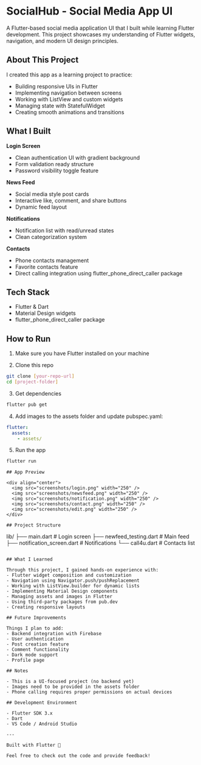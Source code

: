 # SocialHub - Social Media App UI

A Flutter-based social media application UI that I built while learning Flutter development. This project showcases my understanding of Flutter widgets, navigation, and modern UI design principles.

## About This Project

I created this app as a learning project to practice:
- Building responsive UIs in Flutter
- Implementing navigation between screens
- Working with ListView and custom widgets
- Managing state with StatefulWidget
- Creating smooth animations and transitions

## What I Built

**Login Screen**
- Clean authentication UI with gradient background
- Form validation ready structure
- Password visibility toggle feature

**News Feed**
- Social media style post cards
- Interactive like, comment, and share buttons
- Dynamic feed layout

**Notifications**
- Notification list with read/unread states
- Clean categorization system

**Contacts**
- Phone contacts management
- Favorite contacts feature
- Direct calling integration using flutter_phone_direct_caller package

## Tech Stack

- Flutter & Dart
- Material Design widgets
- flutter_phone_direct_caller package

## How to Run

1. Make sure you have Flutter installed on your machine

2. Clone this repo
```bash
git clone [your-repo-url]
cd [project-folder]
```

3. Get dependencies
```bash
flutter pub get
```

4. Add images to the assets folder and update pubspec.yaml:
```yaml
flutter:
  assets:
    - assets/
```

5. Run the app
```bash
flutter run
```
```
## App Preview

<div align="center">
  <img src="screenshots/login.png" width="250" />
  <img src="screenshots/newsfeed.png" width="250" />
  <img src="screenshots/notification.png" width="250" />
  <img src="screenshots/contact.png" width="250" />
  <img src="screenshots/edit.png" width="250" />
</div>

## Project Structure

```
lib/
├── main.dart                  # Login screen
├── newfeed_testing.dart       # Main feed
├── notification_screen.dart   # Notifications
└── call4u.dart               # Contacts list
```

## What I Learned

Through this project, I gained hands-on experience with:
- Flutter widget composition and customization
- Navigation using Navigator.push/pushReplacement
- Working with ListView.builder for dynamic lists
- Implementing Material Design components
- Managing assets and images in Flutter
- Using third-party packages from pub.dev
- Creating responsive layouts

## Future Improvements

Things I plan to add:
- Backend integration with Firebase
- User authentication
- Post creation feature
- Comment functionality
- Dark mode support
- Profile page

## Notes

- This is a UI-focused project (no backend yet)
- Images need to be provided in the assets folder
- Phone calling requires proper permissions on actual devices

## Development Environment

- Flutter SDK 3.x
- Dart
- VS Code / Android Studio

---

Built with Flutter 💙

Feel free to check out the code and provide feedback!